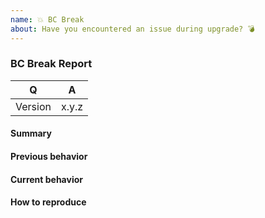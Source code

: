```yaml
---
name: 💥 BC Break
about: Have you encountered an issue during upgrade? 💣
---
```


<!--
Before reporting a BC break, please consult the CHANGELOG to make sure it's not an expected change: https://github.com/{org}/{repo}/blob/master/CHANGELOG.md
-->

### BC Break Report

<!-- Fill in the relevant information below to help triage your issue. -->

|    Q        |   A
|------------ | ------
| Version     | x.y.z

#### Summary

<!-- Provide a summary describing the problem you are experiencing. -->

#### Previous behavior

<!-- What was the previous (working) behavior? -->

#### Current behavior

<!-- What is the current (broken) behavior? -->

#### How to reproduce

<!--
Provide steps to reproduce the BC break.
Adding a failing unit test would help us a lot - you can submit it in a Pull Request separately, referencing this bug report.
-->
